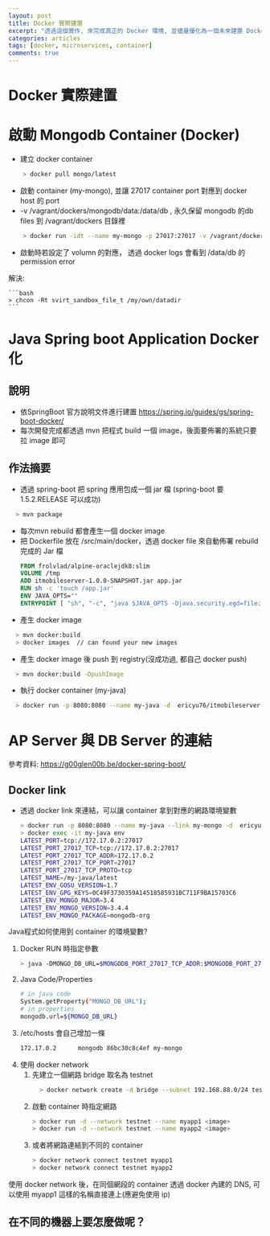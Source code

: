 ```yaml
---
layout: post
title: Docker 實際建置
excerpt: "透過這個實作, 來完成真正的 Docker 環境, 並儘量優化為一個未來建置 Docker 的最佳範例"
categories: articles
tags: [docker, microservices, container]
comments: true
---
```


# Docker 實際建置


# 啟動 Mongodb Container (Docker)
- 建立 docker container

```bash
    > docker pull mongo/latest
```

- 啟動 container (my-mongo), 並讓 27017 container port 對應到 docker host 的 port
-  -v /vagrant/dockers/mongodb/data:/data/db , 永久保留 mongodb 的db files 到 /vagrant/dockers 目錄裡

```bash
    > docker run -idt --name my-mongo -p 27017:27017 -v /vagrant/dockers/mongodb/data:/data/db mongo:latest mongod
```

- 啟動時若設定了 volumn 的對應， 透過 docker logs 會看到 /data/db 的 permission error 

解決:

    ```bash
    > chcon -Rt svirt_sandbox_file_t /my/own/datadir
    ```

# Java Spring boot Application Docker 化
## 說明
- 依SpringBoot 官方說明文件進行建置
  https://spring.io/guides/gs/spring-boot-docker/
- 每次開發完成都透過 mvn 把程式 build 一個 image，後面要佈署的系統只要拉 image 即可
## 作法摘要
  - 透過 spring-boot 把 spring 應用包成一個 jar 檔 (spring-boot 要 1.5.2.RELEASE 可以成功)

  ```bash
    > mvn package
  ```

  - 每次mvn rebuild 都會產生一個 docker image
  - 把 Dockerfile 放在 /src/main/docker，透過 docker file 來自動佈署 rebuild 完成的 Jar 檔
    ```dockerfile
    FROM frolvlad/alpine-oraclejdk8:slim
    VOLUME /tmp
    ADD itmobileserver-1.0.0-SNAPSHOT.jar app.jar
    RUN sh -c 'touch /app.jar'
    ENV JAVA_OPTS=""
    ENTRYPOINT [ "sh", "-c", "java $JAVA_OPTS -Djava.security.egd=file:/dev/./urandom -jar /app.jar" ]
    ```
  - 產生 docker image

  ```bash
    > mvn docker:build
    > docker images  // can found your new images
  ```
  - 產生 docker image 後 push 到 registry(沒成功過, 都自己 docker push)
  ```bash
    > mvn docker:build -DpushImage
  ```
  -  執行 docker container (my-java)
  ```bash
    > docker run -p 8080:8080 --name my-java -d  ericyu76/itmobileserver
  ```
# AP Server 與 DB Server 的連結

參考資料: https://g00glen00b.be/docker-spring-boot/

## Docker link
- 透過 docker link 來連結，可以讓 container 拿到對應的網路環境變數
    
    ```bash
    > docker run -p 8080:8080 --name my-java --link my-mongo -d  ericyu76/itmobileserver
    > docker exec -it my-java env
    LATEST_PORT=tcp://172.17.0.2:27017
    LATEST_PORT_27017_TCP=tcp://172.17.0.2:27017
    LATEST_PORT_27017_TCP_ADDR=172.17.0.2
    LATEST_PORT_27017_TCP_PORT=27017
    LATEST_PORT_27017_TCP_PROTO=tcp
    LATEST_NAME=/my-java/latest
    LATEST_ENV_GOSU_VERSION=1.7
    LATEST_ENV_GPG_KEYS=0C49F3730359A14518585931BC711F9BA15703C6
    LATEST_ENV_MONGO_MAJOR=3.4
    LATEST_ENV_MONGO_VERSION=3.4.4
    LATEST_ENV_MONGO_PACKAGE=mongodb-org
    ```

Java程式如何使用到 container 的環境變數?
1. Docker RUN  時指定參數
     ```bash
     > java -DMONGO_DB_URL=$MONGODB_PORT_27017_TCP_ADDR:$MONGODB_PORT_27017_TCP_PORT
     ```
2. Java Code/Properties
    ```bash
    # in java code
    System.getProperty("MONGO_DB_URL");
    # in properties
    mongodb.url=${MONGO_DB_URL}
    ```
3. /etc/hosts 會自己增加一條
    ```bash
    172.17.0.2      mongodb 86bc30c8c4ef my-mongo
    ```
4. 使用 docker network
   1. 先建立一個網路 bridge 取名為 testnet
        ```bash
          > docker network create -d bridge --subnet 192.168.88.0/24 testnet
        ```
   2.  啟動 container 時指定網路
        ```bash
        > docker run -d --network testnet --name myapp1 <image>
        > docker run -d --network testnet --name myapp2 <image>
        ```
   3. 或者將網路連結到不同的 container
        ```bash
        > docker network connect testnet myapp1
        > docker network connect testnet myapp2
        ```
使用 docker network 後，在同個網段的 container 透過 docker 內建的 DNS, 可以使用 myapp1 這樣的名稱直接連上(應避免使用 ip)

## 在不同的機器上要怎麼做呢？

